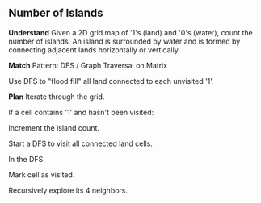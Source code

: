## Number of Islands
**Understand**
Given a 2D grid map of '1's (land) and '0's (water), count the number of islands.
An island is surrounded by water and is formed by connecting adjacent lands horizontally or vertically.

**Match**
Pattern: DFS / Graph Traversal on Matrix

Use DFS to "flood fill" all land connected to each unvisited '1'.

**Plan**
Iterate through the grid.

If a cell contains '1' and hasn't been visited:

Increment the island count.

Start a DFS to visit all connected land cells.

In the DFS:

Mark cell as visited.

Recursively explore its 4 neighbors.

